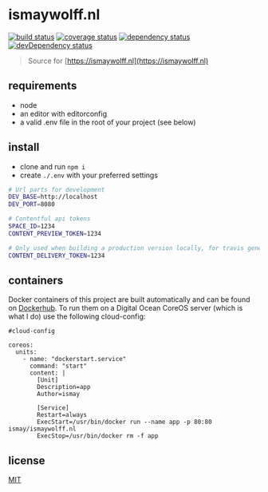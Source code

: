 # ismaywolff.nl

[![build status][build-badge]][build-url]
[![coverage status][coverage-badge]][coverage-url]
[![dependency status][dependency-badge]][dependency-url]
[![devDependency status][devDependency-badge]][devDependency-url]

> Source for [https://ismaywolff.nl](https://ismaywolff.nl)

## requirements

* node
* an editor with editorconfig
* a valid .env file in the root of your project (see below)

## install

  * clone and run `npm i`
  * create `./.env` with your preferred settings

  ```bash
# Url parts for development
  DEV_BASE=http://localhost
  DEV_PORT=8080

# Contentful api tokens
  SPACE_ID=1234
  CONTENT_PREVIEW_TOKEN=1234

# Only used when building a production version locally, for travis generated containers this variable is set in .travis.yml
  CONTENT_DELIVERY_TOKEN=1234
  ```

## containers

Docker containers of this project are built automatically and can be found on [Dockerhub](https://hub.docker.com/r/ismay/ismaywolff.nl/). To run them on a Digital Ocean CoreOS server (which is what I do) use the following cloud-config:

```
#cloud-config

coreos:
  units:
    - name: "dockerstart.service"
      command: "start"
      content: |
        [Unit]
        Description=app
        Author=ismay

        [Service]
        Restart=always
        ExecStart=/usr/bin/docker run --name app -p 80:80 ismay/ismaywolff.nl
        ExecStop=/usr/bin/docker rm -f app
```


## license

[MIT](http://ismay.mit-license.org/)

[build-badge]: https://img.shields.io/travis/ismay/ismaywolff.nl/develop.svg
[build-url]: https://travis-ci.org/ismay/ismaywolff.nl
[coverage-badge]: https://img.shields.io/coveralls/ismay/ismaywolff.nl.svg
[coverage-url]: https://coveralls.io/github/ismay/ismaywolff.nl?branch=develop
[dependency-badge]: https://img.shields.io/david/ismay/ismaywolff.nl.svg
[dependency-url]: https://david-dm.org/ismay/ismaywolff.nl
[devDependency-badge]: https://img.shields.io/david/dev/ismay/ismaywolff.nl.svg
[devDependency-url]: https://david-dm.org/ismay/ismaywolff.nl?type=dev

